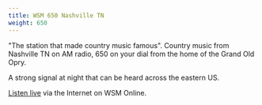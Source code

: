 ```yaml
---
title: WSM 650 Nashville TN
weight: 650
---
```

"The station that made country music famous". Country music from Nashville TN on AM radio,
650 on your dial from the home of the Grand Old Opry. 

A strong signal at night that can be heard across the eastern US.

[Listen live](https://wsmonline.com/listen-live/) via the Internet on WSM Online.

